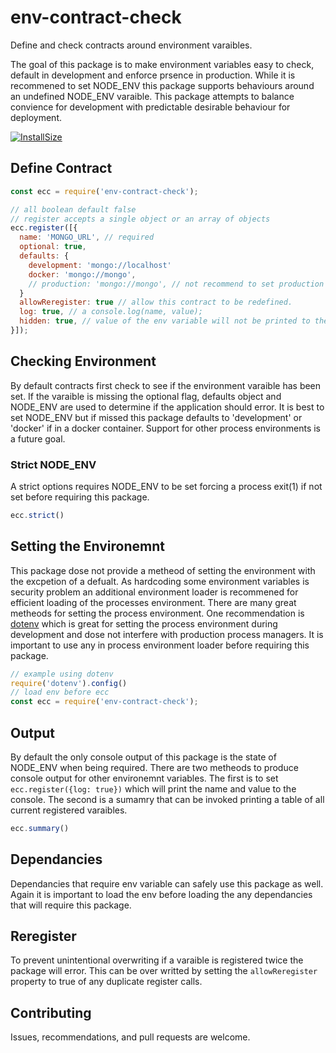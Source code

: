 # env-contract-check

Define and check contracts around environment varaibles.

The goal of this package is to make environment variables easy to check, default in development and enforce prsence in production.
While it is recommened to set NODE_ENV this package supports behaviours around an undefined NODE_ENV varaible.
This package attempts to balance convience for development with predictable desirable behaviour for deployment.

[![InstallSize](https://flat.badgen.net/packagephobia/install/env-contract-check/:subject/:status/:green)](https://packagephobia.now.sh/result?p=env-contract-check)

## Define Contract

```javascript
const ecc = require('env-contract-check');

// all boolean default false
// register accepts a single object or an array of objects
ecc.register([{
  name: 'MONGO_URL', // required
  optional: true,
  defaults: {
    development: 'mongo://localhost'
    docker: 'mongo://mongo',
    // production: 'mongo://mongo', // not recommend to set production default
  }  
  allowReregister: true // allow this contract to be redefined.
  log: true, // a console.log(name, value);
  hidden: true, // value of the env variable will not be printed to the console.
}]);
```

## Checking Environment

By default contracts first check to see if the environment varaible has been set.
If the varaible is missing the optional flag, defaults object and NODE_ENV are used to determine if the application should error.
It is best to set NODE_ENV but if missed this package defaults to 'development' or 'docker' if in a docker container.
Support for other process environments is a future goal.

### Strict NODE_ENV

A strict options requires NODE_ENV to be set forcing a process exit(1) if not set before requiring this package.

```javascript
ecc.strict()
```

## Setting the Environemnt

This package dose not provide a metheod of setting the environment with the excpetion of a defualt.
As hardcoding some environment variables is security problem an additional environment loader is recommened for efficient loading of the processes environment.
There are many great metheods for setting the process environment.
One recommendation is [dotenv](https://www.npmjs.com/package/dotenv) which is great for setting the process environment during development and dose not interfere with production process managers.
It is important to use any in process environment loader before requiring this package.

```javascript
// example using dotenv
require('dotenv').config()
// load env before ecc
const ecc = require('env-contract-check');
```

## Output

By default the only console output of this package is the state of NODE_ENV when being required.
There are two metheods to produce console output for other environemnt variables.
The first is to set `ecc.register({log: true})` which will print the name and value to the console.
The second is a sumamry that can be invoked printing a table of all current registered varaibles.

```javascript
ecc.summary()
```

## Dependancies

Dependancies that require env variable can safely use this package as well.
Again it is important to load the env before loading the any dependancies that will require this package.

## Reregister

To prevent unintentional overwriting if a varaible is registered twice the package will error.
This can be over writted by setting the `allowReregister` property to true of any duplicate register calls.

## Contributing

Issues, recommendations, and pull requests are welcome.